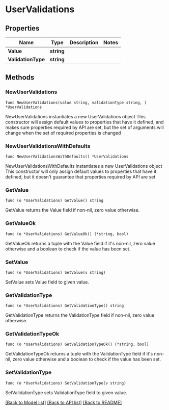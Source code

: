 # UserValidations

## Properties

Name | Type | Description | Notes
------------ | ------------- | ------------- | -------------
**Value** | **string** |  | 
**ValidationType** | **string** |  | 

## Methods

### NewUserValidations

`func NewUserValidations(value string, validationType string, ) *UserValidations`

NewUserValidations instantiates a new UserValidations object
This constructor will assign default values to properties that have it defined,
and makes sure properties required by API are set, but the set of arguments
will change when the set of required properties is changed

### NewUserValidationsWithDefaults

`func NewUserValidationsWithDefaults() *UserValidations`

NewUserValidationsWithDefaults instantiates a new UserValidations object
This constructor will only assign default values to properties that have it defined,
but it doesn't guarantee that properties required by API are set

### GetValue

`func (o *UserValidations) GetValue() string`

GetValue returns the Value field if non-nil, zero value otherwise.

### GetValueOk

`func (o *UserValidations) GetValueOk() (*string, bool)`

GetValueOk returns a tuple with the Value field if it's non-nil, zero value otherwise
and a boolean to check if the value has been set.

### SetValue

`func (o *UserValidations) SetValue(v string)`

SetValue sets Value field to given value.


### GetValidationType

`func (o *UserValidations) GetValidationType() string`

GetValidationType returns the ValidationType field if non-nil, zero value otherwise.

### GetValidationTypeOk

`func (o *UserValidations) GetValidationTypeOk() (*string, bool)`

GetValidationTypeOk returns a tuple with the ValidationType field if it's non-nil, zero value otherwise
and a boolean to check if the value has been set.

### SetValidationType

`func (o *UserValidations) SetValidationType(v string)`

SetValidationType sets ValidationType field to given value.



[[Back to Model list]](../README.md#documentation-for-models) [[Back to API list]](../README.md#documentation-for-api-endpoints) [[Back to README]](../README.md)



